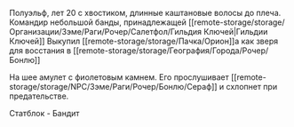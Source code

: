 Полуэльф, лет 20 с хвостиком, длинные каштановые волосы до плеча.
Командир небольшой банды, принадлежащей [[remote-storage/storage/Организации/Зэме/Раги/Рочер/Салетфол/Гильдия Ключей|Гильдии Ключей]]
Выкупил [[remote-storage/storage/Пачка/Орион]]а как зверя для восстания в [[remote-storage/storage/География/Города/Рочер/Бонлю]]

На шее амулет с фиолетовым камнем. Его прослушивает [[remote-storage/storage/NPC/Зэме/Раги/Рочер/Бонлю/Сераф]] и схлопнет при предательстве.

Статблок - Бандит


